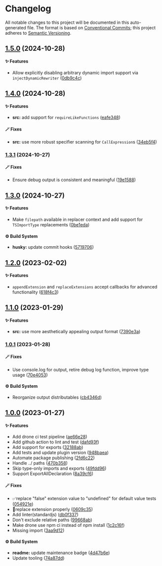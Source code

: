 # Changelog

All notable changes to this project will be documented in this auto-generated
file. The format is based on [Conventional Commits][1];
this project adheres to [Semantic Versioning][2].

## [1.5.0][3] (2024-10-28)

#### ✨ Features

- Allow explicitly disabling arbitrary dynamic import support via `injectDynamicRewriter` ([0db9c4c][4])

## [1.4.0][5] (2024-10-28)

#### ✨ Features

- **src:** add support for `requireLikeFunctions` ([eafe348][6])

#### 🪄 Fixes

- **src:** use more robust specifier scanning for `CallExpression`s ([34eb5f4][7])

### [1.3.1][8] (2024-10-27)

#### 🪄 Fixes

- Ensure debug output is consistent and meaningful ([19e1588][9])

## [1.3.0][10] (2024-10-27)

#### ✨ Features

- Make `filepath` available in replacer context and add support for `TSImportType` replacements ([0be1eda][11])

#### ⚙️ Build System

- **husky:** update commit hooks ([5719706][12])

## [1.2.0][13] (2023-02-02)

#### ✨ Features

- `appendExtension` and `replaceExtensions` accept callbacks for advanced functionality ([618f4c3][14])

## [1.1.0][15] (2023-01-29)

#### ✨ Features

- **src:** use more aesthetically appealing output format ([7390e3a][16])

### [1.0.1][17] (2023-01-28)

#### 🪄 Fixes

- Use console.log for output, retire debug log function, improve type usage ([70e4053][18])

#### ⚙️ Build System

- Reorganize output distributables ([cb4346d][19])

## [1.0.0][20] (2023-01-27)

#### ✨ Features

- Add drone ci test pipeline ([ae66e28][21])
- Add github action to lint and test ([dafd93f][22])
- Add support for exports ([32188ab][23])
- Add tests and update plugin version ([948baea][24])
- Automate package publishing ([2fd6c22][25])
- Handle ../ paths ([470b358][26])
- Skip type-only imports and exports ([49fdd96][27])
- Support ExportAllDeclaration ([8a39cf6][28])

#### 🪄 Fixes

- ✅replace "false" extension value to "undefined" for default value tests ([054921e][29])
- 🐛replace extension properly ([0609c35][30])
- Add linter(standardjs) ([db0f337][31])
- Don't exclude relative paths ([99668ab][32])
- Make drone use npm ci instead of npm install ([1c2c16f][33])
- Missing import ([3aa9d12][34])

#### ⚙️ Build System

- **readme:** update maintenance badge ([4d47b6e][35])
- Update tooling ([74a87dd][36])

[1]: https://conventionalcommits.org
[2]: https://semver.org
[3]: https://github.com/Xunnamius/babel-plugin-transform-rewrite-imports/compare/v1.4.0...v1.5.0
[4]: https://github.com/Xunnamius/babel-plugin-transform-rewrite-imports/commit/0db9c4c9e970eff7f8163f80446cbbfd7a6d287f
[5]: https://github.com/Xunnamius/babel-plugin-transform-rewrite-imports/compare/v1.3.1...v1.4.0
[6]: https://github.com/Xunnamius/babel-plugin-transform-rewrite-imports/commit/eafe34854380e6d047cf3e785a59a8da7630093a
[7]: https://github.com/Xunnamius/babel-plugin-transform-rewrite-imports/commit/34eb5f476d6ab5e523a705589f6f7579694a233a
[8]: https://github.com/Xunnamius/babel-plugin-transform-rewrite-imports/compare/v1.3.0...v1.3.1
[9]: https://github.com/Xunnamius/babel-plugin-transform-rewrite-imports/commit/19e1588c04e6526fdd6fd5327755da13326abcaa
[10]: https://github.com/Xunnamius/babel-plugin-transform-rewrite-imports/compare/v1.2.0...v1.3.0
[11]: https://github.com/Xunnamius/babel-plugin-transform-rewrite-imports/commit/0be1eda4a2b30709c0755c0ffd994f51ba295498
[12]: https://github.com/Xunnamius/babel-plugin-transform-rewrite-imports/commit/5719706662031be27d19e940d41b502973d329fa
[13]: https://github.com/Xunnamius/babel-plugin-transform-rewrite-imports/compare/v1.1.0...v1.2.0
[14]: https://github.com/Xunnamius/babel-plugin-transform-rewrite-imports/commit/618f4c3a161b526b09bcb5ba5f0eee81058a75bd
[15]: https://github.com/Xunnamius/babel-plugin-transform-rewrite-imports/compare/v1.0.1...v1.1.0
[16]: https://github.com/Xunnamius/babel-plugin-transform-rewrite-imports/commit/7390e3adfea60a3ff0dc03b23f01d15467bc0ef2
[17]: https://github.com/Xunnamius/babel-plugin-transform-rewrite-imports/compare/v1.0.0...v1.0.1
[18]: https://github.com/Xunnamius/babel-plugin-transform-rewrite-imports/commit/70e405373905799a7cc565d841f585fe87f12a26
[19]: https://github.com/Xunnamius/babel-plugin-transform-rewrite-imports/commit/cb4346dc02e9df632acf7ac734f85c5c76c6d51d
[20]: https://github.com/Xunnamius/babel-plugin-transform-rewrite-imports/compare/32188ab1317f1936e364d98658ff915f5d4dafd3...v1.0.0
[21]: https://github.com/Xunnamius/babel-plugin-transform-rewrite-imports/commit/ae66e28d2ff61c1207bfa65c37a6541031c9504d
[22]: https://github.com/Xunnamius/babel-plugin-transform-rewrite-imports/commit/dafd93fd33a5aab03734e64619ec84161ac42d73
[23]: https://github.com/Xunnamius/babel-plugin-transform-rewrite-imports/commit/32188ab1317f1936e364d98658ff915f5d4dafd3
[24]: https://github.com/Xunnamius/babel-plugin-transform-rewrite-imports/commit/948baeab189090375faf956397c370b62abc555a
[25]: https://github.com/Xunnamius/babel-plugin-transform-rewrite-imports/commit/2fd6c22cf181baa83e8c6eac2fbdd6653f57b423
[26]: https://github.com/Xunnamius/babel-plugin-transform-rewrite-imports/commit/470b358a0d749c1cee3ab0f3f5b649d3f05490ed
[27]: https://github.com/Xunnamius/babel-plugin-transform-rewrite-imports/commit/49fdd9684668b8437bd11c4c5f03b40c1af50acd
[28]: https://github.com/Xunnamius/babel-plugin-transform-rewrite-imports/commit/8a39cf60884d430c70be94183e70d11e25bb4ecd
[29]: https://github.com/Xunnamius/babel-plugin-transform-rewrite-imports/commit/054921ee3cacd13a60a1837c4ab302310a5c1422
[30]: https://github.com/Xunnamius/babel-plugin-transform-rewrite-imports/commit/0609c3524352763f743f9d3994f9e22847c28971
[31]: https://github.com/Xunnamius/babel-plugin-transform-rewrite-imports/commit/db0f337812e99cfd58c56d5f1fe3a320e60892e7
[32]: https://github.com/Xunnamius/babel-plugin-transform-rewrite-imports/commit/99668ab304703adcb329b60ff3ef29a88f5d3aad
[33]: https://github.com/Xunnamius/babel-plugin-transform-rewrite-imports/commit/1c2c16f27e37a8376acd50799f07e8ae00e88d73
[34]: https://github.com/Xunnamius/babel-plugin-transform-rewrite-imports/commit/3aa9d12066bd8469beee641a9d79007bacc1dd41
[35]: https://github.com/Xunnamius/babel-plugin-transform-rewrite-imports/commit/4d47b6e0b2e9892aa563a525ed61e9a5087c59bf
[36]: https://github.com/Xunnamius/babel-plugin-transform-rewrite-imports/commit/74a87ddcaeb6a3fae6ebeb0376910e1ad4408784
